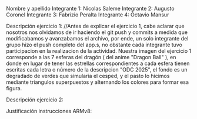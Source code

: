 Nombre y apellido 
Integrante 1: Nicolas Saleme
Integrante 2: Augusto Coronel
Integrante 3: Fabrizio Peralta
Integrante 4: Octavio Mansur


Descripción ejercicio 1: 
	//Antes de explicar el ejercicio 1, cabe aclarar que nosotros nos olvidamos de ir haciendo el git push y commits a medida que modificabamos y avanzabamos el archivo, por ende, un solo integrante del grupo hizo el push completo del app.s, no obstante cada integrante tuvo participacion en la realizacion de la actividad.
	Nuestra imagen del ejercicio 1 corresponde a las 7 esferas del dragón ( del anime "Dragon Ball" ), en donde en lugar de tener las estrellas correspondientes a cada esfera tienen escritas cada letra o número de la descripcion "ODC 2025", el fondo es un degradado de verdes que simularia el cesped, y el pasto lo hicimos mediante triangulos superpuestos y alternando los colores para formar esa figura.  	


Descripción ejercicio 2:


Justificación instrucciones ARMv8:


